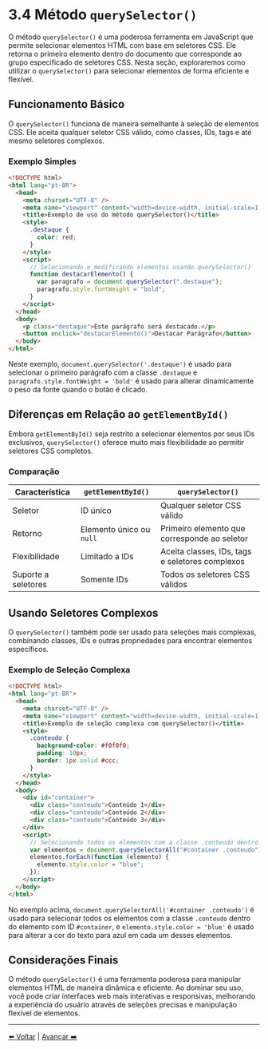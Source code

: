 # 3.4 Método `querySelector()`

O método `querySelector()` é uma poderosa ferramenta em JavaScript que permite selecionar elementos HTML com base em seletores CSS. Ele retorna o primeiro elemento dentro do documento que corresponde ao grupo especificado de seletores CSS. Nesta seção, exploraremos como utilizar o `querySelector()` para selecionar elementos de forma eficiente e flexível.

## Funcionamento Básico

O `querySelector()` funciona de maneira semelhante à seleção de elementos CSS. Ele aceita qualquer seletor CSS válido, como classes, IDs, tags e até mesmo seletores complexos.

### Exemplo Simples

```html
<!DOCTYPE html>
<html lang="pt-BR">
  <head>
    <meta charset="UTF-8" />
    <meta name="viewport" content="width=device-width, initial-scale=1.0" />
    <title>Exemplo de uso do método querySelector()</title>
    <style>
      .destaque {
        color: red;
      }
    </style>
    <script>
      // Selecionando e modificando elementos usando querySelector()
      function destacarElemento() {
        var paragrafo = document.querySelector(".destaque");
        paragrafo.style.fontWeight = "bold";
      }
    </script>
  </head>
  <body>
    <p class="destaque">Este parágrafo será destacado.</p>
    <button onclick="destacarElemento()">Destacar Parágrafo</button>
  </body>
</html>
```

Neste exemplo, `document.querySelector('.destaque')` é usado para selecionar o primeiro parágrafo com a classe `.destaque` e `paragrafo.style.fontWeight = 'bold'` é usado para alterar dinamicamente o peso da fonte quando o botão é clicado.

## Diferenças em Relação ao `getElementById()`

Embora `getElementById()` seja restrito a selecionar elementos por seus IDs exclusivos, `querySelector()` oferece muito mais flexibilidade ao permitir seletores CSS completos.

### Comparação

| Característica      | `getElementById()`       | `querySelector()`                               |
| ------------------- | ------------------------ | ----------------------------------------------- |
| Seletor             | ID único                 | Qualquer seletor CSS válido                     |
| Retorno             | Elemento único ou `null` | Primeiro elemento que corresponde ao seletor    |
| Flexibilidade       | Limitado a IDs           | Aceita classes, IDs, tags e seletores complexos |
| Suporte a seletores | Somente IDs              | Todos os seletores CSS válidos                  |

## Usando Seletores Complexos

O `querySelector()` também pode ser usado para seleções mais complexas, combinando classes, IDs e outras propriedades para encontrar elementos específicos.

### Exemplo de Seleção Complexa

```html
<!DOCTYPE html>
<html lang="pt-BR">
  <head>
    <meta charset="UTF-8" />
    <meta name="viewport" content="width=device-width, initial-scale=1.0" />
    <title>Exemplo de seleção complexa com querySelector()</title>
    <style>
      .conteudo {
        background-color: #f0f0f0;
        padding: 10px;
        border: 1px solid #ccc;
      }
    </style>
  </head>
  <body>
    <div id="container">
      <div class="conteudo">Conteúdo 1</div>
      <div class="conteudo">Conteúdo 2</div>
      <div class="conteudo">Conteúdo 3</div>
    </div>
    <script>
      // Selecionando todos os elementos com a classe .conteudo dentro de #container
      var elementos = document.querySelectorAll("#container .conteudo");
      elementos.forEach(function (elemento) {
        elemento.style.color = "blue";
      });
    </script>
  </body>
</html>
```

No exemplo acima, `document.querySelectorAll('#container .conteudo')` é usado para selecionar todos os elementos com a classe `.conteudo` dentro do elemento com ID `#container`, e `elemento.style.color = 'blue'` é usado para alterar a cor do texto para azul em cada um desses elementos.

## Considerações Finais

O método `querySelector()` é uma ferramenta poderosa para manipular elementos HTML de maneira dinâmica e eficiente. Ao dominar seu uso, você pode criar interfaces web mais interativas e responsivas, melhorando a experiência do usuário através de seleções precisas e manipulação flexível de elementos.

---

[⬅️ Voltar](cap3-03.md) | [Avançar ➡️](cap3-05.md)
